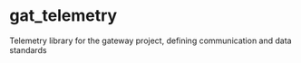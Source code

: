 # gat_telemetry
Telemetry library for the gateway project, defining communication and data standards

